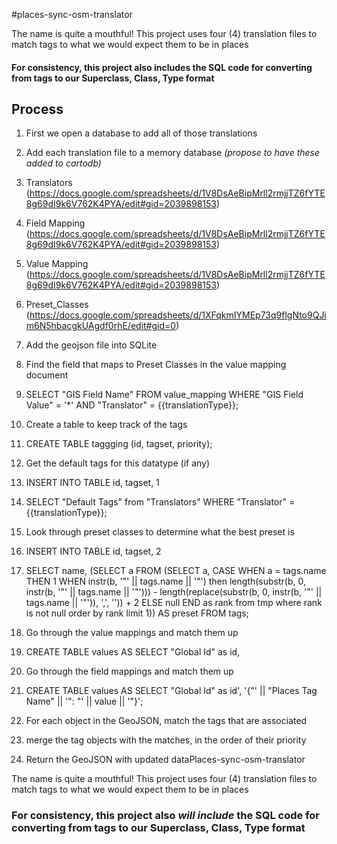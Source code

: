 #places-sync-osm-translator

The name is quite a mouthful! This project uses four (4) translation files to match tags to what we would expect them to be in places

#### For consistency, this project also includes the SQL code for converting from tags to our Superclass, Class, Type format

## Process
1. First we open a database to add all of those translations

2. Add each translation file to a memory database *(propose to have these added to cartodb)*
  1. Translators (https://docs.google.com/spreadsheets/d/1V8DsAeBipMrll2rmjjTZ6fYTE8g69dI9k6V762K4PYA/edit#gid=2039898153)
  2. Field Mapping (https://docs.google.com/spreadsheets/d/1V8DsAeBipMrll2rmjjTZ6fYTE8g69dI9k6V762K4PYA/edit#gid=2039898153)
  3. Value Mapping (https://docs.google.com/spreadsheets/d/1V8DsAeBipMrll2rmjjTZ6fYTE8g69dI9k6V762K4PYA/edit#gid=2039898153)
  4. Preset_Classes (https://docs.google.com/spreadsheets/d/1XFqkmIYMEp73q9flgNto9QJim6N5hbacgkUAgdf0rhE/edit#gid=0)

3. Add the geojson file into SQLite

4. Find the field that maps to Preset Classes in the value mapping document
  1. SELECT "GIS Field Name" FROM value_mapping WHERE "GIS Field Value" = '*' AND "Translator" = {{translationType}};

5. Create a table to keep track of the tags
  1. CREATE TABLE taggging (id, tagset, priority);

6. Get the default tags for this datatype (if any)
  1. INSERT INTO TABLE id, tagset, 1
  2. SELECT "Default Tags" from "Translators" WHERE "Translator" = {{translationType}};

7. Look through preset classes to determine what the best preset is
  1. INSERT INTO TABLE id, tagset, 2
  2. SELECT name, (SELECT a FROM (SELECT a, CASE WHEN a = tags.name THEN 1 WHEN instr(b, '"' || tags.name || '"') then length(substr(b, 0, instr(b, '"' || tags.name || '"'))) - length(replace(substr(b, 0, instr(b, '"' || tags.name || '"')), ',', '')) + 2 ELSE null END as rank from tmp where rank is not null order by rank limit 1)) AS preset FROM tags;

8. Go through the value mappings and match them up
  1. CREATE TABLE values AS SELECT "Global Id" as id,

9. Go through the field mappings and match them up
  1. CREATE TABLE values AS SELECT "Global Id" as id', '{"' || "Places Tag Name" || '": "' || value || '"}';

10. For each object in the GeoJSON, match the tags that are associated
  1. merge the tag objects with the matches, in the order of their priority

11. Return the GeoJSON with updated dataPlaces-sync-osm-translator

The name is quite a mouthful! This project uses four (4) translation files to match tags to what we would expect them to be in places

### For consistency, this project also *will include* the SQL code for converting from tags to our Superclass, Class, Type format
